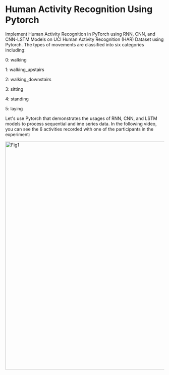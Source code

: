 
# Human Activity Recognition Using Pytorch


Implement Human Activity Recognition in PyTorch using RNN, CNN, and CNN-LSTM Models on UCI Human Activity Recognition (HAR) Dataset using Pytorch.
The types of movements are classified into six categories including:

0: walking

1: walking_upstairs

2: walking_downstairs

3: sitting

4: standing

5: laying


Let's use Pytorch that demonstrates the usages of RNN, CNN, and LSTM models to process sequential and ime series data. In the following video, you can see the 6 activities recorded with one of the participants in the experiment:

[<img width="724" alt="Fig1" src="https://user-images.githubusercontent.com/67924193/206866890-ba67b9c0-204f-4008-80e8-7b0de5730091.png">](https://www.youtube.com/watch?v=XOEN9W05_4A)
